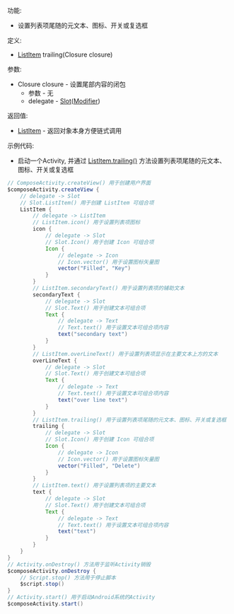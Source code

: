 功能:

+ 设置列表项尾随的元文本、图标、开关或复选框

定义:

+ [ListItem](/API/UI/Compose/Widget/ListItem/README.md) trailing(Closure closure)

参数:

+ Closure closure - 设置尾部内容的闭包
    + 参数 - 无
    + delegate - 
      [Slot](/API/UI/Compose/Slot/Slot/README.md)([Modifier](/API/UI/Compose/Modifier/Modifier/README.md))

返回值:

+ [ListItem](/API/UI/Compose/Widget/ListItem/README.md) - 返回对象本身方便链式调用

示例代码:

+ 启动一个Activity, 并通过 [ListItem.trailing()](/API/UI/Compose/Widget/ListItem/README.md?id=trailing) 方法设置列表项尾随的元文本、图标、开关或复选框

```groovy
// ComposeActivity.createView() 用于创建用户界面
$composeActivity.createView {
    // delegate -> Slot
    // Slot.ListItem() 用于创建 ListItem 可组合项
    ListItem {
        // delegate -> ListItem
        // ListItem.icon() 用于设置列表项图标
        icon {
            // delegate -> Slot
            // Slot.Icon() 用于创建 Icon 可组合项
            Icon {
                // delegate -> Icon
                // Icon.vector() 用于设置图标矢量图
                vector("Filled", "Key")
            }
        }
        // ListItem.secondaryText() 用于设置列表项的辅助文本
        secondaryText {
            // delegate -> Slot
            // Slot.Text() 用于创建文本可组合项
            Text {
                // delegate -> Text
                // Text.text() 用于设置文本可组合项内容
                text("secondary text")
            }
        }
        // ListItem.overLineText() 用于设置列表项显示在主要文本上方的文本
        overLineText {
            // delegate -> Slot
            // Slot.Text() 用于创建文本可组合项
            Text {
                // delegate -> Text
                // Text.text() 用于设置文本可组合项内容
                text("over line text")
            }
        }
        // ListItem.trailing() 用于设置列表项尾随的元文本、图标、开关或复选框
        trailing {
            // delegate -> Slot
            // Slot.Icon() 用于创建 Icon 可组合项
            Icon {
                // delegate -> Icon
                // Icon.vector() 用于设置图标矢量图
                vector("Filled", "Delete")
            }
        }
        // ListItem.text() 用于设置列表项的主要文本
        text {
            // delegate -> Slot
            // Slot.Text() 用于创建文本可组合项
            Text {
                // delegate -> Text
                // Text.text() 用于设置文本可组合项内容
                text("text")
            }
        }
    }
}
// Activity.onDestroy() 方法用于监听Activity销毁
$composeActivity.onDestroy {
    // Script.stop() 方法用于停止脚本
    $script.stop()
}
// Activity.start() 用于启动Android系统的Activity
$composeActivity.start()
```